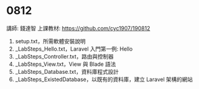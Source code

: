 # 0812
講師: 錢達智
上課教材: https://github.com/cyc1907/190812

1. setup.txt，所需軟體安裝說明
2. _LabSteps_Hello.txt，Laravel 入門第一例: Hello
3. _LabSteps_Controller.txt，路由與控制器
4. _LabSteps_View.txt，View 與 Blade 語法
5. _LabSteps_Database.txt，資料庫程式設計
6. _LabSteps_ExistedDatabase，以既有的資料庫，建立 Laravel 架構的網站
